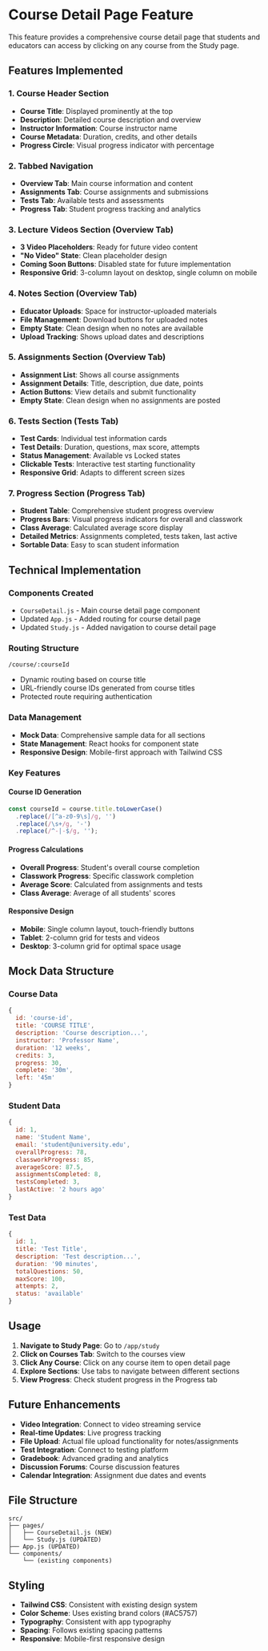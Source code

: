 # Course Detail Page Feature

This feature provides a comprehensive course detail page that students and educators can access by clicking on any course from the Study page.

## Features Implemented

### 1. **Course Header Section**
- **Course Title**: Displayed prominently at the top
- **Description**: Detailed course description and overview
- **Instructor Information**: Course instructor name
- **Course Metadata**: Duration, credits, and other details
- **Progress Circle**: Visual progress indicator with percentage

### 2. **Tabbed Navigation**
- **Overview Tab**: Main course information and content
- **Assignments Tab**: Course assignments and submissions
- **Tests Tab**: Available tests and assessments
- **Progress Tab**: Student progress tracking and analytics

### 3. **Lecture Videos Section** (Overview Tab)
- **3 Video Placeholders**: Ready for future video content
- **"No Video" State**: Clean placeholder design
- **Coming Soon Buttons**: Disabled state for future implementation
- **Responsive Grid**: 3-column layout on desktop, single column on mobile

### 4. **Notes Section** (Overview Tab)
- **Educator Uploads**: Space for instructor-uploaded materials
- **File Management**: Download buttons for uploaded notes
- **Empty State**: Clean design when no notes are available
- **Upload Tracking**: Shows upload dates and descriptions

### 5. **Assignments Section** (Overview Tab)
- **Assignment List**: Shows all course assignments
- **Assignment Details**: Title, description, due date, points
- **Action Buttons**: View details and submit functionality
- **Empty State**: Clean design when no assignments are posted

### 6. **Tests Section** (Tests Tab)
- **Test Cards**: Individual test information cards
- **Test Details**: Duration, questions, max score, attempts
- **Status Management**: Available vs Locked states
- **Clickable Tests**: Interactive test starting functionality
- **Responsive Grid**: Adapts to different screen sizes

### 7. **Progress Section** (Progress Tab)
- **Student Table**: Comprehensive student progress overview
- **Progress Bars**: Visual progress indicators for overall and classwork
- **Class Average**: Calculated average score display
- **Detailed Metrics**: Assignments completed, tests taken, last active
- **Sortable Data**: Easy to scan student information

## Technical Implementation

### **Components Created**
- `CourseDetail.js` - Main course detail page component
- Updated `App.js` - Added routing for course detail page
- Updated `Study.js` - Added navigation to course detail page

### **Routing Structure**
```
/course/:courseId
```
- Dynamic routing based on course title
- URL-friendly course IDs generated from course titles
- Protected route requiring authentication

### **Data Management**
- **Mock Data**: Comprehensive sample data for all sections
- **State Management**: React hooks for component state
- **Responsive Design**: Mobile-first approach with Tailwind CSS

### **Key Features**

#### **Course ID Generation**
```javascript
const courseId = course.title.toLowerCase()
  .replace(/[^a-z0-9\s]/g, '')
  .replace(/\s+/g, '-')
  .replace(/^-|-$/g, '');
```

#### **Progress Calculations**
- **Overall Progress**: Student's overall course completion
- **Classwork Progress**: Specific classwork completion
- **Average Score**: Calculated from assignments and tests
- **Class Average**: Average of all students' scores

#### **Responsive Design**
- **Mobile**: Single column layout, touch-friendly buttons
- **Tablet**: 2-column grid for tests and videos
- **Desktop**: 3-column grid for optimal space usage

## Mock Data Structure

### **Course Data**
```javascript
{
  id: 'course-id',
  title: 'COURSE TITLE',
  description: 'Course description...',
  instructor: 'Professor Name',
  duration: '12 weeks',
  credits: 3,
  progress: 30,
  complete: '30m',
  left: '45m'
}
```

### **Student Data**
```javascript
{
  id: 1,
  name: 'Student Name',
  email: 'student@university.edu',
  overallProgress: 78,
  classworkProgress: 85,
  averageScore: 87.5,
  assignmentsCompleted: 8,
  testsCompleted: 3,
  lastActive: '2 hours ago'
}
```

### **Test Data**
```javascript
{
  id: 1,
  title: 'Test Title',
  description: 'Test description...',
  duration: '90 minutes',
  totalQuestions: 50,
  maxScore: 100,
  attempts: 2,
  status: 'available'
}
```

## Usage

1. **Navigate to Study Page**: Go to `/app/study`
2. **Click on Courses Tab**: Switch to the courses view
3. **Click Any Course**: Click on any course item to open detail page
4. **Explore Sections**: Use tabs to navigate between different sections
5. **View Progress**: Check student progress in the Progress tab

## Future Enhancements

- **Video Integration**: Connect to video streaming service
- **Real-time Updates**: Live progress tracking
- **File Upload**: Actual file upload functionality for notes/assignments
- **Test Integration**: Connect to testing platform
- **Gradebook**: Advanced grading and analytics
- **Discussion Forums**: Course discussion features
- **Calendar Integration**: Assignment due dates and events

## File Structure

```
src/
├── pages/
│   ├── CourseDetail.js (NEW)
│   └── Study.js (UPDATED)
├── App.js (UPDATED)
└── components/
    └── (existing components)
```

## Styling

- **Tailwind CSS**: Consistent with existing design system
- **Color Scheme**: Uses existing brand colors (#AC5757)
- **Typography**: Consistent with app typography
- **Spacing**: Follows existing spacing patterns
- **Responsive**: Mobile-first responsive design
